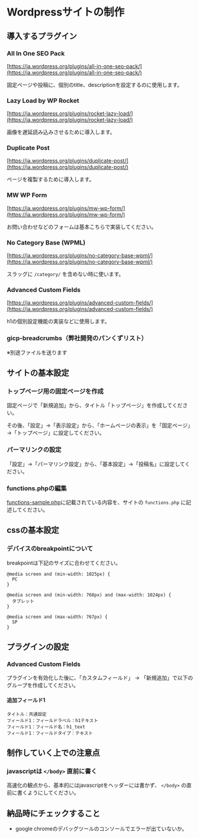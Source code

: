 # Wordpressサイトの制作

## 導入するプラグイン

### All In One SEO Pack

[https://ja.wordpress.org/plugins/all-in-one-seo-pack/](https://ja.wordpress.org/plugins/all-in-one-seo-pack/)

固定ページや投稿に、個別のtitle、descriptionを設定するのに使用します。

### Lazy Load by WP Rocket

[https://ja.wordpress.org/plugins/rocket-lazy-load/](https://ja.wordpress.org/plugins/rocket-lazy-load/)

画像を遅延読み込みさせるために導入します。

### Duplicate Post

[https://ja.wordpress.org/plugins/duplicate-post/](https://ja.wordpress.org/plugins/duplicate-post/)

ページを複製するために導入します。

### MW WP Form

[https://ja.wordpress.org/plugins/mw-wp-form/](https://ja.wordpress.org/plugins/mw-wp-form/)

お問い合わせなどのフォームは基本こちらで実装してください。

### No Category Base (WPML)

[https://ja.wordpress.org/plugins/no-category-base-wpml/](https://ja.wordpress.org/plugins/no-category-base-wpml/)

スラッグに `/category/` を含めない時に使います。

### Advanced Custom Fields

[https://ja.wordpress.org/plugins/advanced-custom-fields/](https://ja.wordpress.org/plugins/advanced-custom-fields/)

h1の個別設定機能の実装などに使用します。

### gicp-breadcrumbs（弊社開発のパンくずリスト）

※別途ファイルを送ります

## サイトの基本設定

### トップページ用の固定ページを作成

固定ページで「新規追加」から、タイトル「トップページ」を作成してください。

その後、「設定」→「表示設定」から、「ホームページの表示」を「固定ページ」→「トップページ」に設定してください。

### パーマリンクの設定

「設定」→「パーマリンク設定」から、「基本設定」→「投稿名」に設定してください。

### functions.phpの編集

[functions-sample.php](/functions-sample.php)に記載されている内容を、サイトの `functions.php` に記述してください。

## cssの基本設定

### デバイスのbreakpointについて

breakpointは下記のサイズに合わせてください。

```
@media screen and (min-width: 1025px) {
  PC
}

@media screen and (min-width: 768px) and (max-width: 1024px) {
  タブレット
}

@media screen and (max-width: 767px) {
  SP
}
```

## プラグインの設定

### Advanced Custom Fields

プラグインを有効化した後に、「カスタムフィールド」 → 「新規追加」で以下のグループを作成してください。

#### 追加フィールド1

```
タイトル：共通設定
フィールド1：フィールドラベル：h1テキスト
フィールド1：フィールド名：h1_text
フィールド1：フィールドタイプ：テキスト

```

## 制作していく上での注意点

### javascriptは `</body>` 直前に書く

高速化の観点から、基本的にはjavascriptをヘッダーには書かず、 `</body>` の直前に書くようにしてください。

## 納品時にチェックすること
- google chromeのデバッグツールのコンソールでエラーが出ていないか。
